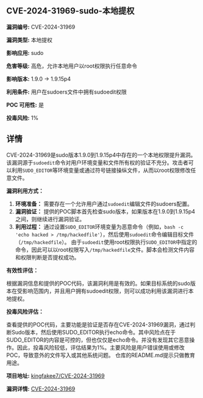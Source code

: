 ## CVE-2024-31969-sudo-本地提权

**漏洞编号:** CVE-2024-31969

**漏洞类型:** 本地提权

**影响应用:** sudo

**危害等级:** 高危，允许本地用户以root权限执行任意命令

**影响版本:** 1.9.0 -> 1.9.15p4

**利用条件:** 用户在sudoers文件中拥有sudoedit权限

**POC 可用性:** 是

**投毒风险:** 1%

## 详情

CVE-2024-31969是sudo版本1.9.0到1.9.15p4中存在的一个本地权限提升漏洞。该漏洞源于`sudoedit`命令对用户环境变量和文件所有权的验证不充分。攻击者可以利用`SUDO_EDITOR`等环境变量或通过符号链接操纵文件，从而以root权限修改任意文件。

**漏洞利用方式：**

1.  **环境准备：** 需要存在一个允许用户通过`sudoedit`编辑文件的sudoers配置。
2.  **漏洞验证：** 提供的POC脚本首先检查sudo版本，如果版本在1.9.0到1.9.15p4之间，则继续进行漏洞验证。  
3.  **利用过程：** 通过设置`SUDO_EDITOR`环境变量为恶意命令（例如，`bash -c 'echo hacked > /tmp/hackedfile'`），然后使用`sudoedit`命令编辑目标文件（`/tmp/hackedfile`）。 由于`sudoedit`使用root权限执行`SUDO_EDITOR`中指定的命令，因此可以以root权限写入`/tmp/hackedfile`文件。脚本会检测文件内容和权限判断是否提权成功。

**有效性评估：**

根据漏洞信息和提供的POC代码，该漏洞利用是有效的。如果目标系统的sudo版本在受影响范围内，并且用户拥有sudoedit权限，则可以成功利用该漏洞进行本地提权。

**投毒风险评估：**

查看提供的POC代码，主要功能是验证是否存在CVE-2024-31969漏洞，通过判断Sudo版本，然后使用SUDO_EDITOR执行echo命令。其中风险点在于SUDO_EDITOR的内容是可控的，但也仅仅是echo命令。并没有发现其它恶意操作。因此，投毒风险较低，评估结果为1%。主要风险是用户错误使用或修改POC，导致意外的文件写入或其他系统问题。 仓库的README.md提示只做教育用途。

**项目地址:** [kingfakee7/CVE-2024-31969](https://github.com/kingfakee7/CVE-2024-31969)

**漏洞详情:** [CVE-2024-31969](https://nvd.nist.gov/vuln/detail/CVE-2024-31969)
